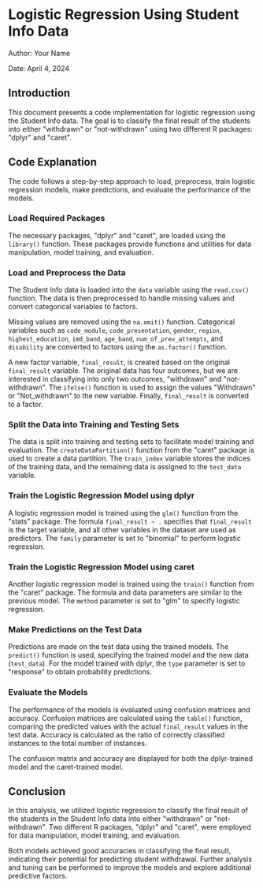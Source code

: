 # Logistic Regression Using Student Info Data

Author: Your Name

Date: April 4, 2024

## Introduction

This document presents a code implementation for logistic regression using the Student Info data. The goal is to classify the final result of the students into either "withdrawn" or "not-withdrawn" using two different R packages: "dplyr" and "caret".

## Code Explanation

The code follows a step-by-step approach to load, preprocess, train logistic regression models, make predictions, and evaluate the performance of the models.

### Load Required Packages

The necessary packages, "dplyr" and "caret", are loaded using the `library()` function. These packages provide functions and utilities for data manipulation, model training, and evaluation.

### Load and Preprocess the Data

The Student Info data is loaded into the `data` variable using the `read.csv()` function. The data is then preprocessed to handle missing values and convert categorical variables to factors.

Missing values are removed using the `na.omit()` function. Categorical variables such as `code_module`, `code_presentation`, `gender`, `region`, `highest_education`, `imd_band`, `age_band`, `num_of_prev_attempts`, and `disability` are converted to factors using the `as.factor()` function.

A new factor variable, `final_result`, is created based on the original `final_result` variable. The original data has four outcomes, but we are interested in classifying into only two outcomes, "withdrawn" and "not-withdrawn". The `ifelse()` function is used to assign the values "Withdrawn" or "Not_withdrawn" to the new variable. Finally, `final_result` is converted to a factor.

### Split the Data into Training and Testing Sets

The data is split into training and testing sets to facilitate model training and evaluation. The `createDataPartition()` function from the "caret" package is used to create a data partition. The `train_index` variable stores the indices of the training data, and the remaining data is assigned to the `test_data` variable.

### Train the Logistic Regression Model using dplyr

A logistic regression model is trained using the `glm()` function from the "stats" package. The formula `final_result ~ .` specifies that `final_result` is the target variable, and all other variables in the dataset are used as predictors. The `family` parameter is set to "binomial" to perform logistic regression.

### Train the Logistic Regression Model using caret

Another logistic regression model is trained using the `train()` function from the "caret" package. The formula and data parameters are similar to the previous model. The `method` parameter is set to "glm" to specify logistic regression.

### Make Predictions on the Test Data

Predictions are made on the test data using the trained models. The `predict()` function is used, specifying the trained model and the new data (`test_data`). For the model trained with dplyr, the `type` parameter is set to "response" to obtain probability predictions.

### Evaluate the Models

The performance of the models is evaluated using confusion matrices and accuracy. Confusion matrices are calculated using the `table()` function, comparing the predicted values with the actual `final_result` values in the test data. Accuracy is calculated as the ratio of correctly classified instances to the total number of instances.

The confusion matrix and accuracy are displayed for both the dplyr-trained model and the caret-trained model.

## Conclusion

In this analysis, we utilized logistic regression to classify the final result of the students in the Student Info data into either "withdrawn" or "not-withdrawn". Two different R packages, "dplyr" and "caret", were employed for data manipulation, model training, and evaluation.

Both models achieved good accuracies in classifying the final result, indicating their potential for predicting student withdrawal. Further analysis and tuning can be performed to improve the models and explore additional predictive factors.
